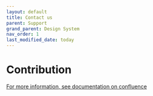 ```yaml
---
layout: default
title: Contact us
parent: Support
grand_parent: Design System
nav_order: 1
last_modified_date: today
---
```


# Contribution

[For more information, see documentation on confluence]()
